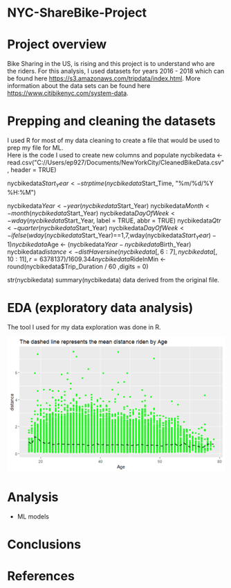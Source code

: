 # NYC-ShareBike-Project

# Project overview
Bike Sharing in the US, is rising and this project is to understand who are the riders. For this analysis, I used datasets for years 2016 - 2018 which can be found here https://s3.amazonaws.com/tripdata/index.html. More information about the data sets can be found here https://www.citibikenyc.com/system-data.   

# Prepping and cleaning the datasets
I used R for most of my data cleaning to create a file that would be used to prep my file for ML.  
Here is the code I used to create new columns and populate nycbikedata <- read.csv("C://Users/ep927/Documents/NewYorkCity/CleanedBikeData.csv", header = TRUE)


nycbikedata$Start_Year <- strptime(nycbikedata$Start_Time, "%m/%d/%Y %H:%M")

nycbikedata$Year <- year(nycbikedata$Start_Year)
nycbikedata$Month <- month(nycbikedata$Start_Year)
nycbikedata$DayOfWeek <- wday(nycbikedata$Start_Year, label = TRUE, abbr = TRUE)
nycbikedata$Qtr <- quarter(nycbikedata$Start_Year)
nycbikedata$DayOfWeek <- ifelse(wday(nycbikedata$Start_Year)==1,7,wday(nycbikedata$Start_Year)-1)
nycbikedata$Age <- (nycbikedata$Year - nycbikedata$Birth_Year)
nycbikedata$distance <-distHaversine(nycbikedata[,6:7], nycbikedata[,10:11],r=6378137) / 1609.344
nycbikedata$RideInMin <- round(nycbikedata$Trip_Duration / 60 ,digits = 0)


str(nycbikedata)
summary(nycbikedata) data derived from the original file.


# EDA (exploratory data analysis)
The tool I used for my data exploration was done in R.

![MeanDistanceRiden](https://raw.githubusercontent.com/EpGoNavy/NYC-ShareBike-Project/master/Images/MeanDistanceByAge.png)

# Analysis

* ML models

# Conclusions


# References

